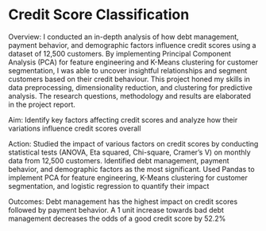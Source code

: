 # Credit Score Classification

Overview: I conducted an in-depth analysis of how debt management, payment behavior, and demographic factors influence credit scores using a dataset of 12,500 customers. By implementing Principal Component Analysis (PCA) for feature engineering and K-Means clustering for customer segmentation, I was able to uncover insightful relationships and segment customers based on their credit behaviour. This project honed my skills in data preprocessing, dimensionality reduction, and clustering for predictive analysis. The research questions, methodology and results are elaborated in the project report.

Aim: Identify key factors affecting credit scores and analyze how their variations influence credit scores overall

Action: Studied the impact of various factors on credit scores by conducting statistical tests (ANOVA, Eta squared, Chi-square, Cramer’s V) on monthly data from 12,500 customers. Identified debt management, payment behavior, and demographic factors as the most significant. Used Pandas to implement PCA for feature engineering, K-Means clustering for customer segmentation, and logistic regression to quantify their impact

Outcomes: Debt management has the highest impact on credit scores followed by payment behavior. A 1 unit increase towards bad debt management decreases the odds of a good credit score by 52.2%
